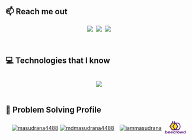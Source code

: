 <!-- [![MERN Stack Developer.](./assets/banner3.PNG)](https://github.com/masud-rana44) -->

<!-- 📌 _Here are a few things that describe me:_

- 💼 &nbsp;I am currently working as a Junior Software Engineer
- 🎓 &nbsp;I recently completed my BSc in computer science & engineering
- 🌱 &nbsp;I’m currently learning Next.js, TypeScript, Prisma -->
<!-- - 🔭 &nbsp;Personal goal ─ Will spend more time learning new and advanced technologies -->

<p align="center">

## 📫 Reach me out

<div align="center">
<p align="center">
<a href="https://www.linkedin.com/in/masud-rana-in/"><img src="https://img.shields.io/badge/LinkedIn-blue?style=for-the-badge&logo=linkedin&logoColor=white"></a>&nbsp;&nbsp;<a href="mailto:mdmasudrana4488@gmail.com"><img src="https://img.shields.io/badge/Gmail-D14836?style=for-the-badge&logo=gmail&logoColor=white"></a>&nbsp;&nbsp;<a href="https://twitter.com/dev__masudrana"><img src="https://img.shields.io/badge/Twitter-1DA1F2?style=for-the-badge&logo=twitter&logoColor=white"></a></p><br/>
</div>

## 💻 Technologies that I know

<br/>
<div align="center">
<a href="https://skillicons.dev">
<img src="https://skillicons.dev/icons?i=javascript,react,tailwind,nodejs,mongodb,mysql,html,css," /><br> 
</a>
</div>

<br />

## 🧩 Problem Solving Profile

<div align="center" style="display: flex; align-items: center; justify-content: center;">
    <a href="https://www.leetcode.com/masudrana4488" target="blank"><img height="32" src="https://raw.githubusercontent.com/rahuldkjain/github-profile-readme-generator/master/src/images/icons/Social/leet-code.svg" alt="masudrana4488" width="40" /></a>
    <span style="margin-right: 5px;"></span>
    <a href="https://auth.geeksforgeeks.org/user/mdmasudrana4488" target="blank"><img height="24" src="https://raw.githubusercontent.com/rahuldkjain/github-profile-readme-generator/master/src/images/icons/Social/geeks-for-geeks.svg" alt="mdmasudrana4488" height="60" width="" /></a>
    <span style="margin-right: 15px;"></span>
    <a href="https://codeforces.com/profile/iammasudrana" target="blank"><img height="36" src="https://raw.githubusercontent.com/rahuldkjain/github-profile-readme-generator/master/src/images/icons/Social/codeforces.svg" alt="iammasudrana" width="40" /></a>
    <span style="margin-right: 8px;"></span>
    <a href="https://www.beecrowd.com.br/judge/en/users/statistics/433670" target="blank"><img height="36" src="./assets/bee-crowd.png" alt="beecrowd" width="58" /></a>
</div>

<!-- ## 📈 Current Stats

<div align="center">

[![GitHub Streak](https://github-readme-streak-stats.herokuapp.com?user=masud-rana44&theme=dark&hide_border=true&card_width=800)](https://git.io/streak-stats) -->

</div>
